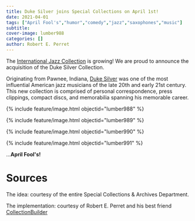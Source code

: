 ```yaml
---
title: Duke Silver joins Special Collections on April 1st!
date: 2021-04-01
tags: ["April Fool's","humor","comedy","jazz","saxophones","music"]
subtitle: 
cover-image: lumber988
categories: []
author: Robert E. Perret
---
```


The [International Jazz Collection](https://www.ijc.uidaho.edu/) is growing! We are proud to announce the acquisition of the Duke Silver Collection. 

Originating from Pawnee, Indiana, [Duke Silver](https://parksandrecreation.fandom.com/wiki/Duke_Silver) was one of the most influential American jazz musicians of the late 20th and early 21st century. This new collection is comprised of personal correspondence, press clippings, compact discs, and memorabilia spanning his memorable career.

{% include feature/image.html objectid="lumber988" %}

{% include feature/image.html objectid="lumber989" %}

{% include feature/image.html objectid="lumber990" %}

{% include feature/image.html objectid="lumber991" %}

...**April Fool's!**

# Sources

The idea: courtesy of the entire Special Collections & Archives Department.

The implementation: courtesy of Robert E. Perret and his best friend [CollectionBuilder](https://collectionbuilder.github.io/)